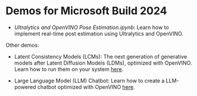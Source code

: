 # Demos for Microsoft Build 2024

- *Ultralytics and OpenVINO Pose Estimation.ipynb*: Learn how to implement real-time post estimation using Ultralytics and OpenVINO.

Other demos:

- Latent Consistency Models (LCMs): The next generation of generative models after Latent Diffusion Models (LDMs), optimized with OpenVINO. Learn how to run them on your system [here](https://github.com/openvinotoolkit/openvino_notebooks/tree/latest/notebooks/latent-consistency-models-image-generation).

- Large Language Model (LLM) Chatbot: Learn how to create a LLM-powered chatbot optimized with OpenVINO [here](https://github.com/openvinotoolkit/openvino_notebooks/tree/latest/notebooks/llm-chatbot).

